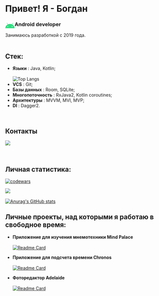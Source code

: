 # Привет! Я - Богдан  
### Аndroid developer <img align="left" width="30px" src="./src/icons8-android-os-48.png/">
Занимаюсь разработкой с 2019 года.
<br>
<br>

## Стек:
- **Языки** : Java, Kotlin;<br>  
![Top Langs](https://github-readme-stats.vercel.app/api/top-langs/?username=AnadolStudio&theme=github_dark&bg_color=315,003761,075EB6&title_color=FFFFFF)<br>
- **VCS** : Git;<br>
- **Базы данных** : Room, SQLite;<br>
- **Многопоточность** : RxJava2, Kotlin coroutines;<br>
- **Архитектуры** : MVVM, MVI, MVP;<br>
- **DI** : Dagger2.<br>

<br>

## Контакты
<a name="telegram" href="https://t.me/idrolal"><img width="50px" src="https://img.icons8.com/color/344/telegram-app--v1.png"/></a>

<br>

## Личная статистика:
[![codewars](https://www.codewars.com/users/Anadol/badges/large)](https://www.codewars.com/users/Anadol)<br>    

![](https://github-profile-summary-cards.vercel.app/api/cards/profile-details?username=AnadolStudio&theme=nord_dark)<br>

[![Anurag's GitHub stats](https://github-readme-stats.vercel.app/api?username=AnadolStudio&theme=github_dark&include_all_commits=true&count_private=true&cache_seconds=1800&bg_color=315,003761,075EB6&title_color=FFFFFF)](https://github.com/anuraghazra/github-readme-stats)<br>

## Личные проекты, над которыми я работаю в свободное время:

- **Приложение для изучения мнемотехники Mind Palace** <br>  
[![Readme Card](https://github-readme-stats.vercel.app/api/pin/?username=AnadolStudio&repo=MindPalace&theme=github_dark&bg_color=315,003761,075EB6&title_color=FFFFFF&icon_color=FFFFFF)](https://github.com/AnadolStudio/MindPalace)

- **Приложение для подсчета времени Chronos** <br>  
[![Readme Card](https://github-readme-stats.vercel.app/api/pin/?username=AnadolStudio&repo=Chronos&theme=github_dark&bg_color=315,003761,075EB6&title_color=FFFFFF&icon_color=FFFFFF)](https://github.com/AnadolStudio/Chronos)

- **Фоторедактор Adelaide** <br>  
[![Readme Card](https://github-readme-stats.vercel.app/api/pin/?username=AnadolStudio&repo=Adelaide&theme=github_dark&bg_color=315,003761,075EB6&title_color=FFFFFF&icon_color=FFFFFF)](https://github.com/AnadolStudio/Adelaide)
<br>  
